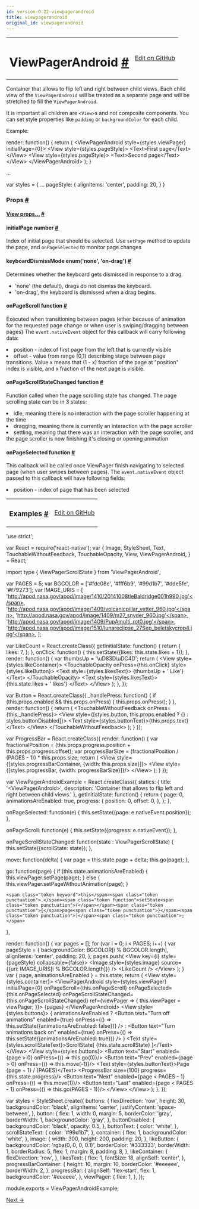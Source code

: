 ```yaml
---
id: version-0.22-viewpagerandroid
title: viewpagerandroid
original_id: viewpagerandroid
---
```

<a id="content"></a><table width="100%"><tbody><tr><td><h1><a class="anchor" name="viewpagerandroid"></a>ViewPagerAndroid <a class="hash-link" href="docs/viewpagerandroid.html#viewpagerandroid">#</a></h1></td><td style="text-align:right;"><a target="_blank" href="https://github.com/facebook/react-native/blob/master/Libraries/Components/ViewPager/ViewPagerAndroid.android.js">Edit on GitHub</a></td></tr></tbody></table><div><div><p>Container that allows to flip left and right between child views. Each
child view of the <code>ViewPagerAndroid</code> will be treated as a separate page
and will be stretched to fill the <code>ViewPagerAndroid</code>.</p><p>It is important all children are <code>&lt;View&gt;</code>s and not composite components.
You can set style properties like <code>padding</code> or <code>backgroundColor</code> for each
child.</p><p>Example:</p><div class="prism language-javascript">render<span class="token punctuation">:</span> <span class="token keyword">function</span><span class="token punctuation">(</span><span class="token punctuation">)</span> <span class="token punctuation">{</span>
  <span class="token keyword">return</span> <span class="token punctuation">(</span>
    &lt;ViewPagerAndroid
      style<span class="token operator">=</span><span class="token punctuation">{</span>styles<span class="token punctuation">.</span>viewPager<span class="token punctuation">}</span>
      initialPage<span class="token operator">=</span><span class="token punctuation">{</span><span class="token number">0</span><span class="token punctuation">}</span><span class="token operator">&gt;</span>
      &lt;View style<span class="token operator">=</span><span class="token punctuation">{</span>styles<span class="token punctuation">.</span>pageStyle<span class="token punctuation">}</span><span class="token operator">&gt;</span>
        &lt;Text<span class="token operator">&gt;</span>First page&lt;<span class="token operator">/</span>Text<span class="token operator">&gt;</span>
      &lt;<span class="token operator">/</span>View<span class="token operator">&gt;</span>
      &lt;View style<span class="token operator">=</span><span class="token punctuation">{</span>styles<span class="token punctuation">.</span>pageStyle<span class="token punctuation">}</span><span class="token operator">&gt;</span>
        &lt;Text<span class="token operator">&gt;</span>Second page&lt;<span class="token operator">/</span>Text<span class="token operator">&gt;</span>
      &lt;<span class="token operator">/</span>View<span class="token operator">&gt;</span>
    &lt;<span class="token operator">/</span>ViewPagerAndroid<span class="token operator">&gt;</span>
  <span class="token punctuation">)</span><span class="token punctuation">;</span>
<span class="token punctuation">}</span>

<span class="token punctuation">.</span><span class="token punctuation">.</span><span class="token punctuation">.</span>

<span class="token keyword">var</span> styles <span class="token operator">=</span> <span class="token punctuation">{</span>
  <span class="token punctuation">.</span><span class="token punctuation">.</span><span class="token punctuation">.</span>
  pageStyle<span class="token punctuation">:</span> <span class="token punctuation">{</span>
    alignItems<span class="token punctuation">:</span> <span class="token string">'center'</span><span class="token punctuation">,</span>
    padding<span class="token punctuation">:</span> <span class="token number">20</span><span class="token punctuation">,</span>
  <span class="token punctuation">}</span>
<span class="token punctuation">}</span></div></div><h3><a class="anchor" name="props"></a>Props <a class="hash-link" href="docs/viewpagerandroid.html#props">#</a></h3><div class="props"><div class="prop"><h4 class="propTitle"><a class="anchor" name="view"></a><a href="docs/view.html#props">View props...</a> <a class="hash-link" href="docs/viewpagerandroid.html#view">#</a></h4></div><div class="prop"><h4 class="propTitle"><a class="anchor" name="initialpage"></a>initialPage <span class="propType">number</span> <a class="hash-link" href="docs/viewpagerandroid.html#initialpage">#</a></h4><div><p>Index of initial page that should be selected. Use <code>setPage</code> method to
update the page, and <code>onPageSelected</code> to monitor page changes</p></div></div><div class="prop"><h4 class="propTitle"><a class="anchor" name="keyboarddismissmode"></a>keyboardDismissMode <span class="propType">enum('none', 'on-drag')</span> <a class="hash-link" href="docs/viewpagerandroid.html#keyboarddismissmode">#</a></h4><div><p>Determines whether the keyboard gets dismissed in response to a drag.
  - 'none' (the default), drags do not dismiss the keyboard.
  - 'on-drag', the keyboard is dismissed when a drag begins.</p></div></div><div class="prop"><h4 class="propTitle"><a class="anchor" name="onpagescroll"></a>onPageScroll <span class="propType">function</span> <a class="hash-link" href="docs/viewpagerandroid.html#onpagescroll">#</a></h4><div><p>Executed when transitioning between pages (ether because of animation for
the requested page change or when user is swiping/dragging between pages)
The <code>event.nativeEvent</code> object for this callback will carry following data:
 - position - index of first page from the left that is currently visible
 - offset - value from range [0,1) describing stage between page transitions.
   Value x means that (1 - x) fraction of the page at "position" index is
   visible, and x fraction of the next page is visible.</p></div></div><div class="prop"><h4 class="propTitle"><a class="anchor" name="onpagescrollstatechanged"></a>onPageScrollStateChanged <span class="propType">function</span> <a class="hash-link" href="docs/viewpagerandroid.html#onpagescrollstatechanged">#</a></h4><div><p>Function called when the page scrolling state has changed.
The page scrolling state can be in 3 states:
- idle, meaning there is no interaction with the page scroller happening at the time
- dragging, meaning there is currently an interaction with the page scroller
- settling, meaning that there was an interaction with the page scroller, and the
  page scroller is now finishing it's closing or opening animation</p></div></div><div class="prop"><h4 class="propTitle"><a class="anchor" name="onpageselected"></a>onPageSelected <span class="propType">function</span> <a class="hash-link" href="docs/viewpagerandroid.html#onpageselected">#</a></h4><div><p>This callback will be called once ViewPager finish navigating to selected page
(when user swipes between pages). The <code>event.nativeEvent</code> object passed to this
callback will have following fields:
 - position - index of page that has been selected</p></div></div></div></div><div><table width="100%"><tbody><tr><td><h3><a class="anchor" name="examples"></a>Examples <a class="hash-link" href="docs/viewpagerandroid.html#examples">#</a></h3></td><td style="text-align:right;"><a target="_blank" href="https://github.com/facebook/react-native/blob/master/Examples/UIExplorer/ViewPagerAndroidExample.android.js">Edit on GitHub</a></td></tr></tbody></table><div class="prism language-javascript"><span class="token string">'use strict'</span><span class="token punctuation">;</span>

<span class="token keyword">var</span> React <span class="token operator">=</span> <span class="token function">require<span class="token punctuation">(</span></span><span class="token string">'react-native'</span><span class="token punctuation">)</span><span class="token punctuation">;</span>
<span class="token keyword">var</span> <span class="token punctuation">{</span>
  Image<span class="token punctuation">,</span>
  StyleSheet<span class="token punctuation">,</span>
  Text<span class="token punctuation">,</span>
  TouchableWithoutFeedback<span class="token punctuation">,</span>
  TouchableOpacity<span class="token punctuation">,</span>
  View<span class="token punctuation">,</span>
  ViewPagerAndroid<span class="token punctuation">,</span>
<span class="token punctuation">}</span> <span class="token operator">=</span> React<span class="token punctuation">;</span>

import type <span class="token punctuation">{</span> ViewPagerScrollState <span class="token punctuation">}</span> from <span class="token string">'ViewPagerAndroid'</span><span class="token punctuation">;</span>

<span class="token keyword">var</span> PAGES <span class="token operator">=</span> <span class="token number">5</span><span class="token punctuation">;</span>
<span class="token keyword">var</span> BGCOLOR <span class="token operator">=</span> <span class="token punctuation">[</span><span class="token string">'#fdc08e'</span><span class="token punctuation">,</span> <span class="token string">'#fff6b9'</span><span class="token punctuation">,</span> <span class="token string">'#99d1b7'</span><span class="token punctuation">,</span> <span class="token string">'#dde5fe'</span><span class="token punctuation">,</span> <span class="token string">'#f79273'</span><span class="token punctuation">]</span><span class="token punctuation">;</span>
<span class="token keyword">var</span> IMAGE_URIS <span class="token operator">=</span> <span class="token punctuation">[</span>
  <span class="token string">'http://apod.nasa.gov/apod/image/1410/20141008tleBaldridge001h990.jpg'</span><span class="token punctuation">,</span>
  <span class="token string">'http://apod.nasa.gov/apod/image/1409/volcanicpillar_vetter_960.jpg'</span><span class="token punctuation">,</span>
  <span class="token string">'http://apod.nasa.gov/apod/image/1409/m27_snyder_960.jpg'</span><span class="token punctuation">,</span>
  <span class="token string">'http://apod.nasa.gov/apod/image/1409/PupAmulti_rot0.jpg'</span><span class="token punctuation">,</span>
  <span class="token string">'http://apod.nasa.gov/apod/image/1510/lunareclipse_27Sep_beletskycrop4.jpg'</span><span class="token punctuation">,</span>
<span class="token punctuation">]</span><span class="token punctuation">;</span>

<span class="token keyword">var</span> LikeCount <span class="token operator">=</span> React<span class="token punctuation">.</span><span class="token function">createClass<span class="token punctuation">(</span></span><span class="token punctuation">{</span>
  getInitialState<span class="token punctuation">:</span> <span class="token keyword">function</span><span class="token punctuation">(</span><span class="token punctuation">)</span> <span class="token punctuation">{</span>
    <span class="token keyword">return</span> <span class="token punctuation">{</span>
      likes<span class="token punctuation">:</span> <span class="token number">7</span><span class="token punctuation">,</span>
    <span class="token punctuation">}</span><span class="token punctuation">;</span>
  <span class="token punctuation">}</span><span class="token punctuation">,</span>
  onClick<span class="token punctuation">:</span> <span class="token keyword">function</span><span class="token punctuation">(</span><span class="token punctuation">)</span> <span class="token punctuation">{</span>
    <span class="token keyword">this</span><span class="token punctuation">.</span><span class="token function">setState<span class="token punctuation">(</span></span><span class="token punctuation">{</span>likes<span class="token punctuation">:</span> <span class="token keyword">this</span><span class="token punctuation">.</span>state<span class="token punctuation">.</span>likes <span class="token operator">+</span> <span class="token number">1</span><span class="token punctuation">}</span><span class="token punctuation">)</span><span class="token punctuation">;</span>
  <span class="token punctuation">}</span><span class="token punctuation">,</span>
  render<span class="token punctuation">:</span> <span class="token keyword">function</span><span class="token punctuation">(</span><span class="token punctuation">)</span> <span class="token punctuation">{</span>
    <span class="token keyword">var</span> thumbsUp <span class="token operator">=</span> <span class="token string">'\uD83D\uDC4D'</span><span class="token punctuation">;</span>
    <span class="token keyword">return</span> <span class="token punctuation">(</span>
      &lt;View style<span class="token operator">=</span><span class="token punctuation">{</span>styles<span class="token punctuation">.</span>likeContainer<span class="token punctuation">}</span><span class="token operator">&gt;</span>
        &lt;TouchableOpacity onPress<span class="token operator">=</span><span class="token punctuation">{</span><span class="token keyword">this</span><span class="token punctuation">.</span>onClick<span class="token punctuation">}</span> style<span class="token operator">=</span><span class="token punctuation">{</span>styles<span class="token punctuation">.</span>likeButton<span class="token punctuation">}</span><span class="token operator">&gt;</span>
          &lt;Text style<span class="token operator">=</span><span class="token punctuation">{</span>styles<span class="token punctuation">.</span>likesText<span class="token punctuation">}</span><span class="token operator">&gt;</span>
            <span class="token punctuation">{</span>thumbsUp <span class="token operator">+</span> <span class="token string">' Like'</span><span class="token punctuation">}</span>
          &lt;<span class="token operator">/</span>Text<span class="token operator">&gt;</span>
        &lt;<span class="token operator">/</span>TouchableOpacity<span class="token operator">&gt;</span>
        &lt;Text style<span class="token operator">=</span><span class="token punctuation">{</span>styles<span class="token punctuation">.</span>likesText<span class="token punctuation">}</span><span class="token operator">&gt;</span>
          <span class="token punctuation">{</span><span class="token keyword">this</span><span class="token punctuation">.</span>state<span class="token punctuation">.</span>likes <span class="token operator">+</span> <span class="token string">' likes'</span><span class="token punctuation">}</span>
        &lt;<span class="token operator">/</span>Text<span class="token operator">&gt;</span>
      &lt;<span class="token operator">/</span>View<span class="token operator">&gt;</span>
    <span class="token punctuation">)</span><span class="token punctuation">;</span>
  <span class="token punctuation">}</span><span class="token punctuation">,</span>
<span class="token punctuation">}</span><span class="token punctuation">)</span><span class="token punctuation">;</span>

<span class="token keyword">var</span> Button <span class="token operator">=</span> React<span class="token punctuation">.</span><span class="token function">createClass<span class="token punctuation">(</span></span><span class="token punctuation">{</span>
  _handlePress<span class="token punctuation">:</span> <span class="token keyword">function</span><span class="token punctuation">(</span><span class="token punctuation">)</span> <span class="token punctuation">{</span>
    <span class="token keyword">if</span> <span class="token punctuation">(</span><span class="token keyword">this</span><span class="token punctuation">.</span>props<span class="token punctuation">.</span>enabled &amp;&amp; <span class="token keyword">this</span><span class="token punctuation">.</span>props<span class="token punctuation">.</span>onPress<span class="token punctuation">)</span> <span class="token punctuation">{</span>
      <span class="token keyword">this</span><span class="token punctuation">.</span>props<span class="token punctuation">.</span><span class="token function">onPress<span class="token punctuation">(</span></span><span class="token punctuation">)</span><span class="token punctuation">;</span>
    <span class="token punctuation">}</span>
  <span class="token punctuation">}</span><span class="token punctuation">,</span>
  render<span class="token punctuation">:</span> <span class="token keyword">function</span><span class="token punctuation">(</span><span class="token punctuation">)</span> <span class="token punctuation">{</span>
    <span class="token keyword">return</span> <span class="token punctuation">(</span>
      &lt;TouchableWithoutFeedback onPress<span class="token operator">=</span><span class="token punctuation">{</span><span class="token keyword">this</span><span class="token punctuation">.</span>_handlePress<span class="token punctuation">}</span><span class="token operator">&gt;</span>
        &lt;View style<span class="token operator">=</span><span class="token punctuation">{</span><span class="token punctuation">[</span>styles<span class="token punctuation">.</span>button<span class="token punctuation">,</span> <span class="token keyword">this</span><span class="token punctuation">.</span>props<span class="token punctuation">.</span>enabled <span class="token operator">?</span> <span class="token punctuation">{</span><span class="token punctuation">}</span> <span class="token punctuation">:</span> styles<span class="token punctuation">.</span>buttonDisabled<span class="token punctuation">]</span><span class="token punctuation">}</span><span class="token operator">&gt;</span>
          &lt;Text style<span class="token operator">=</span><span class="token punctuation">{</span>styles<span class="token punctuation">.</span>buttonText<span class="token punctuation">}</span><span class="token operator">&gt;</span><span class="token punctuation">{</span><span class="token keyword">this</span><span class="token punctuation">.</span>props<span class="token punctuation">.</span>text<span class="token punctuation">}</span>&lt;<span class="token operator">/</span>Text<span class="token operator">&gt;</span>
        &lt;<span class="token operator">/</span>View<span class="token operator">&gt;</span>
      &lt;<span class="token operator">/</span>TouchableWithoutFeedback<span class="token operator">&gt;</span>
    <span class="token punctuation">)</span><span class="token punctuation">;</span>
  <span class="token punctuation">}</span>
<span class="token punctuation">}</span><span class="token punctuation">)</span><span class="token punctuation">;</span>

<span class="token keyword">var</span> ProgressBar <span class="token operator">=</span> React<span class="token punctuation">.</span><span class="token function">createClass<span class="token punctuation">(</span></span><span class="token punctuation">{</span>
  render<span class="token punctuation">:</span> <span class="token keyword">function</span><span class="token punctuation">(</span><span class="token punctuation">)</span> <span class="token punctuation">{</span>
    <span class="token keyword">var</span> fractionalPosition <span class="token operator">=</span> <span class="token punctuation">(</span><span class="token keyword">this</span><span class="token punctuation">.</span>props<span class="token punctuation">.</span>progress<span class="token punctuation">.</span>position <span class="token operator">+</span> <span class="token keyword">this</span><span class="token punctuation">.</span>props<span class="token punctuation">.</span>progress<span class="token punctuation">.</span>offset<span class="token punctuation">)</span><span class="token punctuation">;</span>
    <span class="token keyword">var</span> progressBarSize <span class="token operator">=</span> <span class="token punctuation">(</span>fractionalPosition <span class="token operator">/</span> <span class="token punctuation">(</span>PAGES <span class="token operator">-</span> <span class="token number">1</span><span class="token punctuation">)</span><span class="token punctuation">)</span> <span class="token operator">*</span> <span class="token keyword">this</span><span class="token punctuation">.</span>props<span class="token punctuation">.</span>size<span class="token punctuation">;</span>
    <span class="token keyword">return</span> <span class="token punctuation">(</span>
      &lt;View style<span class="token operator">=</span><span class="token punctuation">{</span><span class="token punctuation">[</span>styles<span class="token punctuation">.</span>progressBarContainer<span class="token punctuation">,</span> <span class="token punctuation">{</span>width<span class="token punctuation">:</span> <span class="token keyword">this</span><span class="token punctuation">.</span>props<span class="token punctuation">.</span>size<span class="token punctuation">}</span><span class="token punctuation">]</span><span class="token punctuation">}</span><span class="token operator">&gt;</span>
        &lt;View style<span class="token operator">=</span><span class="token punctuation">{</span><span class="token punctuation">[</span>styles<span class="token punctuation">.</span>progressBar<span class="token punctuation">,</span> <span class="token punctuation">{</span>width<span class="token punctuation">:</span> progressBarSize<span class="token punctuation">}</span><span class="token punctuation">]</span><span class="token punctuation">}</span><span class="token operator">/</span><span class="token operator">&gt;</span>
      &lt;<span class="token operator">/</span>View<span class="token operator">&gt;</span>
    <span class="token punctuation">)</span><span class="token punctuation">;</span>
  <span class="token punctuation">}</span>
<span class="token punctuation">}</span><span class="token punctuation">)</span><span class="token punctuation">;</span>

<span class="token keyword">var</span> ViewPagerAndroidExample <span class="token operator">=</span> React<span class="token punctuation">.</span><span class="token function">createClass<span class="token punctuation">(</span></span><span class="token punctuation">{</span>
  statics<span class="token punctuation">:</span> <span class="token punctuation">{</span>
    title<span class="token punctuation">:</span> <span class="token string">'&lt;ViewPagerAndroid&gt;'</span><span class="token punctuation">,</span>
    description<span class="token punctuation">:</span> <span class="token string">'Container that allows to flip left and right between child views.'</span>
  <span class="token punctuation">}</span><span class="token punctuation">,</span>
  getInitialState<span class="token punctuation">:</span> <span class="token keyword">function</span><span class="token punctuation">(</span><span class="token punctuation">)</span> <span class="token punctuation">{</span>
    <span class="token keyword">return</span> <span class="token punctuation">{</span>
      page<span class="token punctuation">:</span> <span class="token number">0</span><span class="token punctuation">,</span>
      animationsAreEnabled<span class="token punctuation">:</span> <span class="token boolean">true</span><span class="token punctuation">,</span>
      progress<span class="token punctuation">:</span> <span class="token punctuation">{</span>
        position<span class="token punctuation">:</span> <span class="token number">0</span><span class="token punctuation">,</span>
        offset<span class="token punctuation">:</span> <span class="token number">0</span><span class="token punctuation">,</span>
      <span class="token punctuation">}</span><span class="token punctuation">,</span>
    <span class="token punctuation">}</span><span class="token punctuation">;</span>
  <span class="token punctuation">}</span><span class="token punctuation">,</span>

  onPageSelected<span class="token punctuation">:</span> <span class="token keyword">function</span><span class="token punctuation">(</span>e<span class="token punctuation">)</span> <span class="token punctuation">{</span>
    <span class="token keyword">this</span><span class="token punctuation">.</span><span class="token function">setState<span class="token punctuation">(</span></span><span class="token punctuation">{</span>page<span class="token punctuation">:</span> e<span class="token punctuation">.</span>nativeEvent<span class="token punctuation">.</span>position<span class="token punctuation">}</span><span class="token punctuation">)</span><span class="token punctuation">;</span>
  <span class="token punctuation">}</span><span class="token punctuation">,</span>

  onPageScroll<span class="token punctuation">:</span> <span class="token keyword">function</span><span class="token punctuation">(</span>e<span class="token punctuation">)</span> <span class="token punctuation">{</span>
    <span class="token keyword">this</span><span class="token punctuation">.</span><span class="token function">setState<span class="token punctuation">(</span></span><span class="token punctuation">{</span>progress<span class="token punctuation">:</span> e<span class="token punctuation">.</span>nativeEvent<span class="token punctuation">}</span><span class="token punctuation">)</span><span class="token punctuation">;</span>
  <span class="token punctuation">}</span><span class="token punctuation">,</span>

  onPageScrollStateChanged<span class="token punctuation">:</span> <span class="token keyword">function</span><span class="token punctuation">(</span>state <span class="token punctuation">:</span> ViewPagerScrollState<span class="token punctuation">)</span> <span class="token punctuation">{</span>
    <span class="token keyword">this</span><span class="token punctuation">.</span><span class="token function">setState<span class="token punctuation">(</span></span><span class="token punctuation">{</span>scrollState<span class="token punctuation">:</span> state<span class="token punctuation">}</span><span class="token punctuation">)</span><span class="token punctuation">;</span>
  <span class="token punctuation">}</span><span class="token punctuation">,</span>

  move<span class="token punctuation">:</span> <span class="token keyword">function</span><span class="token punctuation">(</span>delta<span class="token punctuation">)</span> <span class="token punctuation">{</span>
    <span class="token keyword">var</span> page <span class="token operator">=</span> <span class="token keyword">this</span><span class="token punctuation">.</span>state<span class="token punctuation">.</span>page <span class="token operator">+</span> delta<span class="token punctuation">;</span>
    <span class="token keyword">this</span><span class="token punctuation">.</span><span class="token function">go<span class="token punctuation">(</span></span>page<span class="token punctuation">)</span><span class="token punctuation">;</span>
  <span class="token punctuation">}</span><span class="token punctuation">,</span>

  go<span class="token punctuation">:</span> <span class="token keyword">function</span><span class="token punctuation">(</span>page<span class="token punctuation">)</span> <span class="token punctuation">{</span>
    <span class="token keyword">if</span> <span class="token punctuation">(</span><span class="token keyword">this</span><span class="token punctuation">.</span>state<span class="token punctuation">.</span>animationsAreEnabled<span class="token punctuation">)</span> <span class="token punctuation">{</span>
      <span class="token keyword">this</span><span class="token punctuation">.</span>viewPager<span class="token punctuation">.</span><span class="token function">setPage<span class="token punctuation">(</span></span>page<span class="token punctuation">)</span><span class="token punctuation">;</span>
    <span class="token punctuation">}</span> <span class="token keyword">else</span> <span class="token punctuation">{</span>
      <span class="token keyword">this</span><span class="token punctuation">.</span>viewPager<span class="token punctuation">.</span><span class="token function">setPageWithoutAnimation<span class="token punctuation">(</span></span>page<span class="token punctuation">)</span><span class="token punctuation">;</span>
    <span class="token punctuation">}</span>

    <span class="token keyword">this</span><span class="token punctuation">.</span><span class="token function">setState<span class="token punctuation">(</span></span><span class="token punctuation">{</span>page<span class="token punctuation">}</span><span class="token punctuation">)</span><span class="token punctuation">;</span>
  <span class="token punctuation">}</span><span class="token punctuation">,</span>

  render<span class="token punctuation">:</span> <span class="token keyword">function</span><span class="token punctuation">(</span><span class="token punctuation">)</span> <span class="token punctuation">{</span>
    <span class="token keyword">var</span> pages <span class="token operator">=</span> <span class="token punctuation">[</span><span class="token punctuation">]</span><span class="token punctuation">;</span>
    <span class="token keyword">for</span> <span class="token punctuation">(</span><span class="token keyword">var</span> i <span class="token operator">=</span> <span class="token number">0</span><span class="token punctuation">;</span> i &lt; PAGES<span class="token punctuation">;</span> i<span class="token operator">++</span><span class="token punctuation">)</span> <span class="token punctuation">{</span>
      <span class="token keyword">var</span> pageStyle <span class="token operator">=</span> <span class="token punctuation">{</span>
        backgroundColor<span class="token punctuation">:</span> BGCOLOR<span class="token punctuation">[</span>i <span class="token operator">%</span> BGCOLOR<span class="token punctuation">.</span>length<span class="token punctuation">]</span><span class="token punctuation">,</span>
        alignItems<span class="token punctuation">:</span> <span class="token string">'center'</span><span class="token punctuation">,</span>
        padding<span class="token punctuation">:</span> <span class="token number">20</span><span class="token punctuation">,</span>
      <span class="token punctuation">}</span><span class="token punctuation">;</span>
      pages<span class="token punctuation">.</span><span class="token function">push<span class="token punctuation">(</span></span>
        &lt;View key<span class="token operator">=</span><span class="token punctuation">{</span>i<span class="token punctuation">}</span> style<span class="token operator">=</span><span class="token punctuation">{</span>pageStyle<span class="token punctuation">}</span> collapsable<span class="token operator">=</span><span class="token punctuation">{</span><span class="token boolean">false</span><span class="token punctuation">}</span><span class="token operator">&gt;</span>
          &lt;Image
            style<span class="token operator">=</span><span class="token punctuation">{</span>styles<span class="token punctuation">.</span>image<span class="token punctuation">}</span>
            source<span class="token operator">=</span><span class="token punctuation">{</span><span class="token punctuation">{</span>uri<span class="token punctuation">:</span> IMAGE_URIS<span class="token punctuation">[</span>i <span class="token operator">%</span> BGCOLOR<span class="token punctuation">.</span>length<span class="token punctuation">]</span><span class="token punctuation">}</span><span class="token punctuation">}</span>
          <span class="token operator">/</span><span class="token operator">&gt;</span>
          &lt;LikeCount <span class="token operator">/</span><span class="token operator">&gt;</span>
       &lt;<span class="token operator">/</span>View<span class="token operator">&gt;</span>
      <span class="token punctuation">)</span><span class="token punctuation">;</span>
    <span class="token punctuation">}</span>
    <span class="token keyword">var</span> <span class="token punctuation">{</span> page<span class="token punctuation">,</span> animationsAreEnabled <span class="token punctuation">}</span> <span class="token operator">=</span> <span class="token keyword">this</span><span class="token punctuation">.</span>state<span class="token punctuation">;</span>
    <span class="token keyword">return</span> <span class="token punctuation">(</span>
      &lt;View style<span class="token operator">=</span><span class="token punctuation">{</span>styles<span class="token punctuation">.</span>container<span class="token punctuation">}</span><span class="token operator">&gt;</span>
        &lt;ViewPagerAndroid
          style<span class="token operator">=</span><span class="token punctuation">{</span>styles<span class="token punctuation">.</span>viewPager<span class="token punctuation">}</span>
          initialPage<span class="token operator">=</span><span class="token punctuation">{</span><span class="token number">0</span><span class="token punctuation">}</span>
          onPageScroll<span class="token operator">=</span><span class="token punctuation">{</span><span class="token keyword">this</span><span class="token punctuation">.</span>onPageScroll<span class="token punctuation">}</span>
          onPageSelected<span class="token operator">=</span><span class="token punctuation">{</span><span class="token keyword">this</span><span class="token punctuation">.</span>onPageSelected<span class="token punctuation">}</span>
          onPageScrollStateChanged<span class="token operator">=</span><span class="token punctuation">{</span><span class="token keyword">this</span><span class="token punctuation">.</span>onPageScrollStateChanged<span class="token punctuation">}</span>
          ref<span class="token operator">=</span><span class="token punctuation">{</span>viewPager <span class="token operator">=</span><span class="token operator">&gt;</span> <span class="token punctuation">{</span> <span class="token keyword">this</span><span class="token punctuation">.</span>viewPager <span class="token operator">=</span> viewPager<span class="token punctuation">;</span> <span class="token punctuation">}</span><span class="token punctuation">}</span><span class="token operator">&gt;</span>
          <span class="token punctuation">{</span>pages<span class="token punctuation">}</span>
        &lt;<span class="token operator">/</span>ViewPagerAndroid<span class="token operator">&gt;</span>
        &lt;View style<span class="token operator">=</span><span class="token punctuation">{</span>styles<span class="token punctuation">.</span>buttons<span class="token punctuation">}</span><span class="token operator">&gt;</span>
          <span class="token punctuation">{</span> animationsAreEnabled <span class="token operator">?</span>
            &lt;Button
              text<span class="token operator">=</span><span class="token string">"Turn off animations"</span>
              enabled<span class="token operator">=</span><span class="token punctuation">{</span><span class="token boolean">true</span><span class="token punctuation">}</span>
              onPress<span class="token operator">=</span><span class="token punctuation">{</span><span class="token punctuation">(</span><span class="token punctuation">)</span> <span class="token operator">=</span><span class="token operator">&gt;</span> <span class="token keyword">this</span><span class="token punctuation">.</span><span class="token function">setState<span class="token punctuation">(</span></span><span class="token punctuation">{</span>animationsAreEnabled<span class="token punctuation">:</span> <span class="token boolean">false</span><span class="token punctuation">}</span><span class="token punctuation">)</span><span class="token punctuation">}</span>
            <span class="token operator">/</span><span class="token operator">&gt;</span> <span class="token punctuation">:</span>
            &lt;Button
              text<span class="token operator">=</span><span class="token string">"Turn animations back on"</span>
              enabled<span class="token operator">=</span><span class="token punctuation">{</span><span class="token boolean">true</span><span class="token punctuation">}</span>
              onPress<span class="token operator">=</span><span class="token punctuation">{</span><span class="token punctuation">(</span><span class="token punctuation">)</span> <span class="token operator">=</span><span class="token operator">&gt;</span> <span class="token keyword">this</span><span class="token punctuation">.</span><span class="token function">setState<span class="token punctuation">(</span></span><span class="token punctuation">{</span>animationsAreEnabled<span class="token punctuation">:</span> <span class="token boolean">true</span><span class="token punctuation">}</span><span class="token punctuation">)</span><span class="token punctuation">}</span>
            <span class="token operator">/</span><span class="token operator">&gt;</span> <span class="token punctuation">}</span>
          &lt;Text style<span class="token operator">=</span><span class="token punctuation">{</span>styles<span class="token punctuation">.</span>scrollStateText<span class="token punctuation">}</span><span class="token operator">&gt;</span>ScrollState<span class="token punctuation">[</span> <span class="token punctuation">{</span><span class="token keyword">this</span><span class="token punctuation">.</span>state<span class="token punctuation">.</span>scrollState<span class="token punctuation">}</span> <span class="token punctuation">]</span>&lt;<span class="token operator">/</span>Text<span class="token operator">&gt;</span>
        &lt;<span class="token operator">/</span>View<span class="token operator">&gt;</span>
        &lt;View style<span class="token operator">=</span><span class="token punctuation">{</span>styles<span class="token punctuation">.</span>buttons<span class="token punctuation">}</span><span class="token operator">&gt;</span>
          &lt;Button text<span class="token operator">=</span><span class="token string">"Start"</span> enabled<span class="token operator">=</span><span class="token punctuation">{</span>page <span class="token operator">&gt;</span> <span class="token number">0</span><span class="token punctuation">}</span> onPress<span class="token operator">=</span><span class="token punctuation">{</span><span class="token punctuation">(</span><span class="token punctuation">)</span> <span class="token operator">=</span><span class="token operator">&gt;</span> <span class="token keyword">this</span><span class="token punctuation">.</span><span class="token function">go<span class="token punctuation">(</span></span><span class="token number">0</span><span class="token punctuation">)</span><span class="token punctuation">}</span><span class="token operator">/</span><span class="token operator">&gt;</span>
          &lt;Button text<span class="token operator">=</span><span class="token string">"Prev"</span> enabled<span class="token operator">=</span><span class="token punctuation">{</span>page <span class="token operator">&gt;</span> <span class="token number">0</span><span class="token punctuation">}</span> onPress<span class="token operator">=</span><span class="token punctuation">{</span><span class="token punctuation">(</span><span class="token punctuation">)</span> <span class="token operator">=</span><span class="token operator">&gt;</span> <span class="token keyword">this</span><span class="token punctuation">.</span><span class="token function">move<span class="token punctuation">(</span></span><span class="token operator">-</span><span class="token number">1</span><span class="token punctuation">)</span><span class="token punctuation">}</span><span class="token operator">/</span><span class="token operator">&gt;</span>
          &lt;Text style<span class="token operator">=</span><span class="token punctuation">{</span>styles<span class="token punctuation">.</span>buttonText<span class="token punctuation">}</span><span class="token operator">&gt;</span>Page <span class="token punctuation">{</span>page <span class="token operator">+</span> <span class="token number">1</span><span class="token punctuation">}</span> <span class="token operator">/</span> <span class="token punctuation">{</span>PAGES<span class="token punctuation">}</span>&lt;<span class="token operator">/</span>Text<span class="token operator">&gt;</span>
          &lt;ProgressBar size<span class="token operator">=</span><span class="token punctuation">{</span><span class="token number">100</span><span class="token punctuation">}</span> progress<span class="token operator">=</span><span class="token punctuation">{</span><span class="token keyword">this</span><span class="token punctuation">.</span>state<span class="token punctuation">.</span>progress<span class="token punctuation">}</span><span class="token operator">/</span><span class="token operator">&gt;</span>
          &lt;Button text<span class="token operator">=</span><span class="token string">"Next"</span> enabled<span class="token operator">=</span><span class="token punctuation">{</span>page &lt; PAGES <span class="token operator">-</span> <span class="token number">1</span><span class="token punctuation">}</span> onPress<span class="token operator">=</span><span class="token punctuation">{</span><span class="token punctuation">(</span><span class="token punctuation">)</span> <span class="token operator">=</span><span class="token operator">&gt;</span> <span class="token keyword">this</span><span class="token punctuation">.</span><span class="token function">move<span class="token punctuation">(</span></span><span class="token number">1</span><span class="token punctuation">)</span><span class="token punctuation">}</span><span class="token operator">/</span><span class="token operator">&gt;</span>
          &lt;Button text<span class="token operator">=</span><span class="token string">"Last"</span> enabled<span class="token operator">=</span><span class="token punctuation">{</span>page &lt; PAGES <span class="token operator">-</span> <span class="token number">1</span><span class="token punctuation">}</span> onPress<span class="token operator">=</span><span class="token punctuation">{</span><span class="token punctuation">(</span><span class="token punctuation">)</span> <span class="token operator">=</span><span class="token operator">&gt;</span> <span class="token keyword">this</span><span class="token punctuation">.</span><span class="token function">go<span class="token punctuation">(</span></span>PAGES <span class="token operator">-</span> <span class="token number">1</span><span class="token punctuation">)</span><span class="token punctuation">}</span><span class="token operator">/</span><span class="token operator">&gt;</span>
        &lt;<span class="token operator">/</span>View<span class="token operator">&gt;</span>
      &lt;<span class="token operator">/</span>View<span class="token operator">&gt;</span>
    <span class="token punctuation">)</span><span class="token punctuation">;</span>
  <span class="token punctuation">}</span><span class="token punctuation">,</span>
<span class="token punctuation">}</span><span class="token punctuation">)</span><span class="token punctuation">;</span>

<span class="token keyword">var</span> styles <span class="token operator">=</span> StyleSheet<span class="token punctuation">.</span><span class="token function">create<span class="token punctuation">(</span></span><span class="token punctuation">{</span>
  buttons<span class="token punctuation">:</span> <span class="token punctuation">{</span>
    flexDirection<span class="token punctuation">:</span> <span class="token string">'row'</span><span class="token punctuation">,</span>
    height<span class="token punctuation">:</span> <span class="token number">30</span><span class="token punctuation">,</span>
    backgroundColor<span class="token punctuation">:</span> <span class="token string">'black'</span><span class="token punctuation">,</span>
    alignItems<span class="token punctuation">:</span> <span class="token string">'center'</span><span class="token punctuation">,</span>
    justifyContent<span class="token punctuation">:</span> <span class="token string">'space-between'</span><span class="token punctuation">,</span>
  <span class="token punctuation">}</span><span class="token punctuation">,</span>
  button<span class="token punctuation">:</span> <span class="token punctuation">{</span>
    flex<span class="token punctuation">:</span> <span class="token number">1</span><span class="token punctuation">,</span>
    width<span class="token punctuation">:</span> <span class="token number">0</span><span class="token punctuation">,</span>
    margin<span class="token punctuation">:</span> <span class="token number">5</span><span class="token punctuation">,</span>
    borderColor<span class="token punctuation">:</span> <span class="token string">'gray'</span><span class="token punctuation">,</span>
    borderWidth<span class="token punctuation">:</span> <span class="token number">1</span><span class="token punctuation">,</span>
    backgroundColor<span class="token punctuation">:</span> <span class="token string">'gray'</span><span class="token punctuation">,</span>
  <span class="token punctuation">}</span><span class="token punctuation">,</span>
  buttonDisabled<span class="token punctuation">:</span> <span class="token punctuation">{</span>
    backgroundColor<span class="token punctuation">:</span> <span class="token string">'black'</span><span class="token punctuation">,</span>
    opacity<span class="token punctuation">:</span> <span class="token number">0.5</span><span class="token punctuation">,</span>
  <span class="token punctuation">}</span><span class="token punctuation">,</span>
  buttonText<span class="token punctuation">:</span> <span class="token punctuation">{</span>
    color<span class="token punctuation">:</span> <span class="token string">'white'</span><span class="token punctuation">,</span>
  <span class="token punctuation">}</span><span class="token punctuation">,</span>
  scrollStateText<span class="token punctuation">:</span> <span class="token punctuation">{</span>
    color<span class="token punctuation">:</span> <span class="token string">'#99d1b7'</span><span class="token punctuation">,</span>
  <span class="token punctuation">}</span><span class="token punctuation">,</span>
  container<span class="token punctuation">:</span> <span class="token punctuation">{</span>
    flex<span class="token punctuation">:</span> <span class="token number">1</span><span class="token punctuation">,</span>
    backgroundColor<span class="token punctuation">:</span> <span class="token string">'white'</span><span class="token punctuation">,</span>
  <span class="token punctuation">}</span><span class="token punctuation">,</span>
  image<span class="token punctuation">:</span> <span class="token punctuation">{</span>
    width<span class="token punctuation">:</span> <span class="token number">300</span><span class="token punctuation">,</span>
    height<span class="token punctuation">:</span> <span class="token number">200</span><span class="token punctuation">,</span>
    padding<span class="token punctuation">:</span> <span class="token number">20</span><span class="token punctuation">,</span>
  <span class="token punctuation">}</span><span class="token punctuation">,</span>
  likeButton<span class="token punctuation">:</span> <span class="token punctuation">{</span>
    backgroundColor<span class="token punctuation">:</span> <span class="token string">'rgba(0, 0, 0, 0.1)'</span><span class="token punctuation">,</span>
    borderColor<span class="token punctuation">:</span> <span class="token string">'#333333'</span><span class="token punctuation">,</span>
    borderWidth<span class="token punctuation">:</span> <span class="token number">1</span><span class="token punctuation">,</span>
    borderRadius<span class="token punctuation">:</span> <span class="token number">5</span><span class="token punctuation">,</span>
    flex<span class="token punctuation">:</span> <span class="token number">1</span><span class="token punctuation">,</span>
    margin<span class="token punctuation">:</span> <span class="token number">8</span><span class="token punctuation">,</span>
    padding<span class="token punctuation">:</span> <span class="token number">8</span><span class="token punctuation">,</span>
  <span class="token punctuation">}</span><span class="token punctuation">,</span>
  likeContainer<span class="token punctuation">:</span> <span class="token punctuation">{</span>
    flexDirection<span class="token punctuation">:</span> <span class="token string">'row'</span><span class="token punctuation">,</span>
  <span class="token punctuation">}</span><span class="token punctuation">,</span>
  likesText<span class="token punctuation">:</span> <span class="token punctuation">{</span>
    flex<span class="token punctuation">:</span> <span class="token number">1</span><span class="token punctuation">,</span>
    fontSize<span class="token punctuation">:</span> <span class="token number">18</span><span class="token punctuation">,</span>
    alignSelf<span class="token punctuation">:</span> <span class="token string">'center'</span><span class="token punctuation">,</span>
  <span class="token punctuation">}</span><span class="token punctuation">,</span>
  progressBarContainer<span class="token punctuation">:</span> <span class="token punctuation">{</span>
    height<span class="token punctuation">:</span> <span class="token number">10</span><span class="token punctuation">,</span>
    margin<span class="token punctuation">:</span> <span class="token number">10</span><span class="token punctuation">,</span>
    borderColor<span class="token punctuation">:</span> <span class="token string">'#eeeeee'</span><span class="token punctuation">,</span>
    borderWidth<span class="token punctuation">:</span> <span class="token number">2</span><span class="token punctuation">,</span>
  <span class="token punctuation">}</span><span class="token punctuation">,</span>
  progressBar<span class="token punctuation">:</span> <span class="token punctuation">{</span>
    alignSelf<span class="token punctuation">:</span> <span class="token string">'flex-start'</span><span class="token punctuation">,</span>
    flex<span class="token punctuation">:</span> <span class="token number">1</span><span class="token punctuation">,</span>
    backgroundColor<span class="token punctuation">:</span> <span class="token string">'#eeeeee'</span><span class="token punctuation">,</span>
  <span class="token punctuation">}</span><span class="token punctuation">,</span>
  viewPager<span class="token punctuation">:</span> <span class="token punctuation">{</span>
    flex<span class="token punctuation">:</span> <span class="token number">1</span><span class="token punctuation">,</span>
  <span class="token punctuation">}</span><span class="token punctuation">,</span>
<span class="token punctuation">}</span><span class="token punctuation">)</span><span class="token punctuation">;</span>

module<span class="token punctuation">.</span>exports <span class="token operator">=</span> ViewPagerAndroidExample<span class="token punctuation">;</span></div></div><div class="docs-prevnext"><a class="docs-next" href="docs/webview.html#content">Next →</a></div>